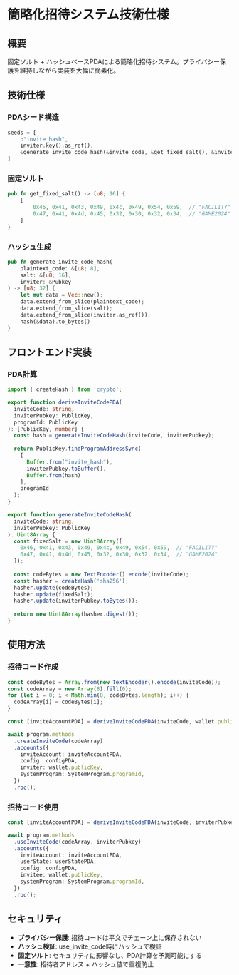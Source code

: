 # 簡略化招待システム技術仕様

## 概要

固定ソルト + ハッシュベースPDAによる簡略化招待システム。プライバシー保護を維持しながら実装を大幅に簡素化。

## 技術仕様

### PDAシード構造
```rust
seeds = [
    b"invite_hash",
    inviter.key().as_ref(),
    &generate_invite_code_hash(&invite_code, &get_fixed_salt(), &inviter.key())
]
```

### 固定ソルト
```rust
pub fn get_fixed_salt() -> [u8; 16] {
    [
        0x46, 0x41, 0x43, 0x49, 0x4c, 0x49, 0x54, 0x59,  // "FACILITY"
        0x47, 0x41, 0x4d, 0x45, 0x32, 0x30, 0x32, 0x34,  // "GAME2024"
    ]
}
```

### ハッシュ生成
```rust
pub fn generate_invite_code_hash(
    plaintext_code: &[u8; 8],
    salt: &[u8; 16],
    inviter: &Pubkey
) -> [u8; 32] {
    let mut data = Vec::new();
    data.extend_from_slice(plaintext_code);
    data.extend_from_slice(salt);
    data.extend_from_slice(inviter.as_ref());
    hash(&data).to_bytes()
}
```

## フロントエンド実装

### PDA計算
```typescript
import { createHash } from 'crypto';

export function deriveInviteCodePDA(
  inviteCode: string,
  inviterPubkey: PublicKey,
  programId: PublicKey
): [PublicKey, number] {
  const hash = generateInviteCodeHash(inviteCode, inviterPubkey);
  
  return PublicKey.findProgramAddressSync(
    [
      Buffer.from("invite_hash"),
      inviterPubkey.toBuffer(),
      Buffer.from(hash)
    ],
    programId
  );
}

export function generateInviteCodeHash(
  inviteCode: string,
  inviterPubkey: PublicKey
): Uint8Array {
  const fixedSalt = new Uint8Array([
    0x46, 0x41, 0x43, 0x49, 0x4c, 0x49, 0x54, 0x59,  // "FACILITY"
    0x47, 0x41, 0x4d, 0x45, 0x32, 0x30, 0x32, 0x34,  // "GAME2024"
  ]);
  
  const codeBytes = new TextEncoder().encode(inviteCode);
  const hasher = createHash('sha256');
  hasher.update(codeBytes);
  hasher.update(fixedSalt);
  hasher.update(inviterPubkey.toBytes());
  
  return new Uint8Array(hasher.digest());
}
```

## 使用方法

### 招待コード作成
```typescript
const codeBytes = Array.from(new TextEncoder().encode(inviteCode));
const codeArray = new Array(8).fill(0);
for (let i = 0; i < Math.min(8, codeBytes.length); i++) {
  codeArray[i] = codeBytes[i];
}

const [inviteAccountPDA] = deriveInviteCodePDA(inviteCode, wallet.publicKey, program.programId);

await program.methods
  .createInviteCode(codeArray)
  .accounts({
    inviteAccount: inviteAccountPDA,
    config: configPDA,
    inviter: wallet.publicKey,
    systemProgram: SystemProgram.programId,
  })
  .rpc();
```

### 招待コード使用
```typescript
const [inviteAccountPDA] = deriveInviteCodePDA(inviteCode, inviterPubkey, program.programId);

await program.methods
  .useInviteCode(codeArray, inviterPubkey)
  .accounts({
    inviteAccount: inviteAccountPDA,
    userState: userStatePDA,
    config: configPDA,
    invitee: wallet.publicKey,
    systemProgram: SystemProgram.programId,
  })
  .rpc();
```

## セキュリティ

- **プライバシー保護**: 招待コードは平文でチェーン上に保存されない
- **ハッシュ検証**: use_invite_code時にハッシュで検証
- **固定ソルト**: セキュリティに影響なし、PDA計算を予測可能にする
- **一意性**: 招待者アドレス + ハッシュ値で重複防止